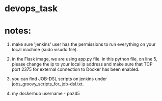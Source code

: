 # devops_task


# notes:

1. make sure 'jenkins' user has the permissions to run everything on your local machine (sudo visudo file).

2. in the Flask image, we are using app.py file. in this python file, on line 5, please change the ip to your local ip address and make sure that TCP port 2375 for external connection to Docker has been enabled.

3. you can find JOB-DSL scripts on jenkins under jobs_groovy_scripts_for_job-dsl.txt.

4. my dockerhub username - paz45